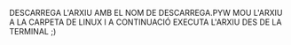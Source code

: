 DESCARREGA L'ARXIU AMB EL NOM DE DESCARREGA.PYW
MOU L'ARXIU A LA CARPETA DE LINUX I A CONTINUACIÓ EXECUTA L'ARXIU DES DE LA TERMINAL ;)
